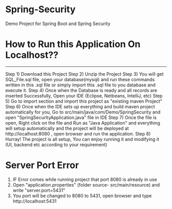 # Spring-Security
Demo Project for Spring Boot and Spring Security

# How to Run this Application On Localhost??
_________________________________________________________

Step 1) Download this Project
Step 2) Unzip the Project
Step 3) You will get SQL_File.sql file, open your database(mysql) and run these commands written in this .sql file or simply import this .sql file to you database and execute it.
Step 4) Once when the Database is ready and all records are inserted Successfully, Open your IDE (Eclipse, Netbeans, IntelliJ, etc) 
Step 5) Go to import section and import this project as "existing maven Project"
Step 6) Once when the IDE sets up everything and build maven project automatically for you, Go to src/main/java/com/Demo/SpringSecurity and open "SpringSecurityApplication.java"           file in IDE
Step 7) Once the file is open, Right click on the file and Run as "Java Application" and everything will setup automatically and the project will be deployed at                           http://localhost:8080 , open browser and run the application.
Step 8) Hurray! The project is all setup, You can enjoy running it and modifying it (UI, backend etc according to your requirement)

# Server Port Error
1) IF Error comes while running project that port 8080 is already in use 
2) Open "application.properties" (folder source- src/main/resource) and write "server.port=5431"
3) You port will be changed to 8080 to 5431, open browser and type http://localhost:5431

